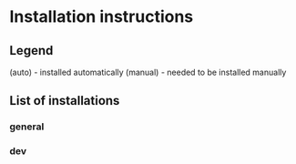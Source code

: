 # Installation instructions

## Legend

(auto) - installed automatically
(manual) - needed to be installed manually

## List of installations

### general

### dev
